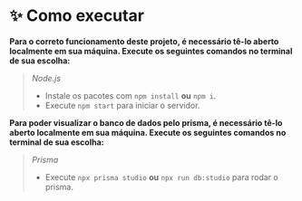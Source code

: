 # **✨ Como executar**

**Para o correto funcionamento deste projeto, é necessário tê-lo aberto localmente em sua máquina. Execute os seguintes comandos no terminal de sua escolha:**

> _Node.js_
>
> - Instale os pacotes com `npm install` **ou** `npm i`.
> - Execute `npm start` para iniciar o servidor.

**Para poder visualizar o banco de dados pelo prisma, é necessário tê-lo aberto localmente em sua máquina. Execute os seguintes comandos no terminal de sua escolha:**

> _Prisma_
>
> - Execute `npx prisma studio` **ou** `npx run db:studio` para rodar o prisma.
